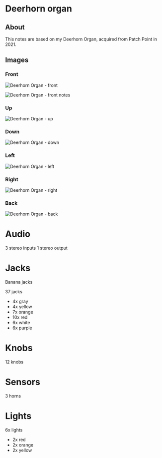 # Deerhorn organ

## About

This notes are based on my Deerhorn Organ, acquired from Patch Point in 2021.

## Images

### Front

![Deerhorn Organ - front](../images/deerhorn-organ-front.jpg "Deerhorn Organ - front")

![Deerhorn Organ - front notes](../images/deerhorn-organ-front-notes.jpg "Deerhorn Organ - front notes")

### Up

![Deerhorn Organ - up](../images/deerhorn-organ-up.jpg "Deerhorn Organ - up")

### Down

![Deerhorn Organ - down](../images/deerhorn-organ-down.jpg "Deerhorn Organ - down")

### Left

![Deerhorn Organ - left](../images/deerhorn-organ-left.jpg "Deerhorn Organ - left")

### Right

![Deerhorn Organ - right](../images/deerhorn-organ-right.jpg "Deerhorn Organ - right")

### Back

![Deerhorn Organ - back](../images/deerhorn-organ-back.jpg "Deerhorn Organ - back")


# Audio

3 stereo inputs
1 stereo output

# Jacks

Banana jacks

37 jacks

* 4x gray
* 4x yellow
* 7x orange
* 10x red
* 6x white
* 6x purple

# Knobs

12 knobs

# Sensors

3 horns

# Lights

6x lights

* 2x red
* 2x orange
* 2x yellow
